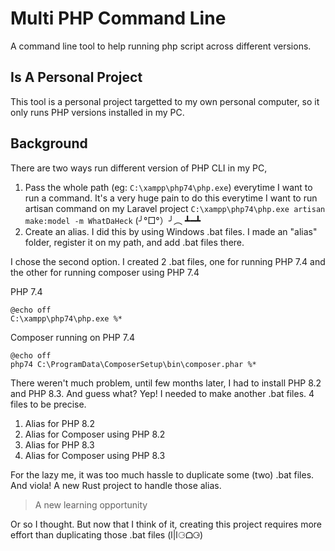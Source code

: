 # Multi PHP Command Line

A command line tool to help running php script across different versions.

## Is A Personal Project

This tool is a personal project targetted to my own personal computer, so it only runs
PHP versions installed in my PC.

## Background

There are two ways run different version of PHP CLI in my PC,

1.  Pass the whole path (eg: `C:\xampp\php74\php.exe`) everytime I want to run
    a command. It's a very huge pain to do this everytime I want to run artisan command
    on my Laravel project `C:\xampp\php74\php.exe artisan make:model -m WhatDaHeck` (╯°□°）╯︵ ┻━┻
2.  Create an alias. I did this by using Windows .bat files. I made an "alias" folder, 
    register it on my path, and add .bat files there.

I chose the second option. I created 2 .bat files, one for running PHP 7.4 and the other
for running composer using PHP 7.4

PHP 7.4
```batch
@echo off
C:\xampp\php74\php.exe %*
```

Composer running on PHP 7.4
```batch
@echo off
php74 C:\ProgramData\ComposerSetup\bin\composer.phar %*
```

There weren't much problem, until few months later, I had to install PHP 8.2 and PHP 8.3.
And guess what? Yep! I needed to make another .bat files. 4 files to be precise.
1. Alias for PHP 8.2
2. Alias for Composer using PHP 8.2
3. Alias for PHP 8.3
4. Alias for Composer using PHP 8.3

For the lazy me, it was too much hassle to duplicate some (two) .bat files. 
And viola! A new Rust project to handle those alias.

> A new learning opportunity

Or so I thought. But now that I think of it, creating this project requires more effort
than duplicating those .bat files (l|l⚆ᗝ⚆)
